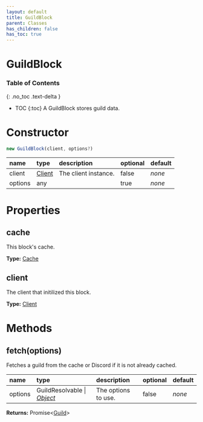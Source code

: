 ```yaml
---
layout: default
title: GuildBlock
parent: Classes
has_children: false
has_toc: true
---
```


# GuildBlock
### Table of Contents
{: .no_toc .text-delta }

- TOC
{:toc}
A GuildBlock stores guild data.
# Constructor
```js
new GuildBlock(client, options?)
```

| name | type | description | optional | default |
|:-----|:-----|:------------|:---------|:--------|
| client | [Client](/classes/Client) | The client instance. | false | *none* |
| options | any |   | true | *none* |

# Properties
## cache
This block's cache.

**Type:** [Cache](/classes/Cache)

## client
The client that initilized this block.

**Type:** [Client](/classes/Client)

# Methods
## fetch(options)
Fetches a guild from the cache or Discord if it is
not already cached.

| name | type | description | optional | default |
|:-----|:-----|:------------|:---------|:--------|
| options | GuildResolvable \| *[Object](https://developer.mozilla.org/en-US/docs/Web/JavaScript/Reference/Global_Objects/Object)* | The options to use. | false | *none* |

**Returns:** Promise<[Guild](/classes/Guild)>

